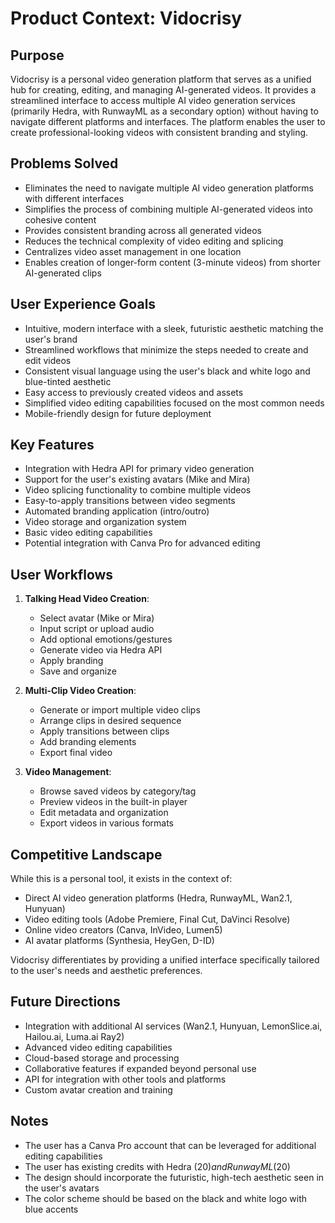 # Product Context: Vidocrisy

## Purpose
Vidocrisy is a personal video generation platform that serves as a unified hub for creating, editing, and managing AI-generated videos. It provides a streamlined interface to access multiple AI video generation services (primarily Hedra, with RunwayML as a secondary option) without having to navigate different platforms and interfaces. The platform enables the user to create professional-looking videos with consistent branding and styling.

## Problems Solved
- Eliminates the need to navigate multiple AI video generation platforms with different interfaces
- Simplifies the process of combining multiple AI-generated videos into cohesive content
- Provides consistent branding across all generated videos
- Reduces the technical complexity of video editing and splicing
- Centralizes video asset management in one location
- Enables creation of longer-form content (3-minute videos) from shorter AI-generated clips

## User Experience Goals
- Intuitive, modern interface with a sleek, futuristic aesthetic matching the user's brand
- Streamlined workflows that minimize the steps needed to create and edit videos
- Consistent visual language using the user's black and white logo and blue-tinted aesthetic
- Easy access to previously created videos and assets
- Simplified video editing capabilities focused on the most common needs
- Mobile-friendly design for future deployment

## Key Features
- Integration with Hedra API for primary video generation
- Support for the user's existing avatars (Mike and Mira)
- Video splicing functionality to combine multiple videos
- Easy-to-apply transitions between video segments
- Automated branding application (intro/outro)
- Video storage and organization system
- Basic video editing capabilities
- Potential integration with Canva Pro for advanced editing

## User Workflows
1. **Talking Head Video Creation**:
   - Select avatar (Mike or Mira)
   - Input script or upload audio
   - Add optional emotions/gestures
   - Generate video via Hedra API
   - Apply branding
   - Save and organize

2. **Multi-Clip Video Creation**:
   - Generate or import multiple video clips
   - Arrange clips in desired sequence
   - Apply transitions between clips
   - Add branding elements
   - Export final video

3. **Video Management**:
   - Browse saved videos by category/tag
   - Preview videos in the built-in player
   - Edit metadata and organization
   - Export videos in various formats

## Competitive Landscape
While this is a personal tool, it exists in the context of:
- Direct AI video generation platforms (Hedra, RunwayML, Wan2.1, Hunyuan)
- Video editing tools (Adobe Premiere, Final Cut, DaVinci Resolve)
- Online video creators (Canva, InVideo, Lumen5)
- AI avatar platforms (Synthesia, HeyGen, D-ID)

Vidocrisy differentiates by providing a unified interface specifically tailored to the user's needs and aesthetic preferences.

## Future Directions
- Integration with additional AI services (Wan2.1, Hunyuan, LemonSlice.ai, Hailou.ai, Luma.ai Ray2)
- Advanced video editing capabilities
- Cloud-based storage and processing
- Collaborative features if expanded beyond personal use
- API for integration with other tools and platforms
- Custom avatar creation and training

## Notes
- The user has a Canva Pro account that can be leveraged for additional editing capabilities
- The user has existing credits with Hedra ($20) and RunwayML ($20)
- The design should incorporate the futuristic, high-tech aesthetic seen in the user's avatars
- The color scheme should be based on the black and white logo with blue accents
